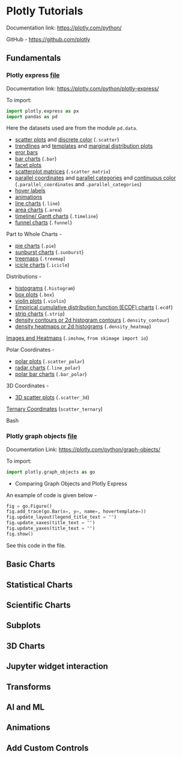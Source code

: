# Plotly Tutorials

Documentation link: https://plotly.com/python/

GitHub - https://github.com/plotly

## Fundamentals
### Plotly express [file](Plotly1_Fundamentals/plotly1_express.ipynb)
Documentation link: https://plotly.com/python/plotly-express/

To import:
```python
import plotly.express as px
import pandas as pd
```

Here the datasets used are from the module `pd.data`.

+ [scatter plots](https://plotly.com/python/line-and-scatter/) and [discrete color](https://plotly.com/python/discrete-color/) (`.scatter`)
+ [trendlines](https://plotly.com/python/linear-fits/) and [templates](https://plotly.com/python/templates/) and [marginal distribution plots](https://plotly.com/python/marginal-plots/)
+ [eror bars](https://plotly.com/python/error-bars/)
+ [bar charts](https://plotly.com/python/bar-charts/) (`.bar`)
+ [facet plots](https://plotly.com/python/facet-plots/)
+ [scatterplot matrices](https://plotly.com/python/splom/) (`.scatter_matrix`)
+ [parallel coordinates](https://plotly.com/python/parallel-coordinates-plot/) and [parallel categories](https://plotly.com/python/parallel-categories-diagram/) and [continuous color](https://plotly.com/python/colorscales/) (`.parallel_coordinates` and `.parallel_categories`)
+ [hover labels](https://plotly.com/python/hover-text-and-formatting/)
+ [animations](https://plotly.com/python/animations/)
+ [line charts](https://plotly.com/python/line-charts/) (`.line`)
+ [area charts](https://plotly.com/python/filled-area-plots/) (`.area`)
+ [timeline/ Gantt charts](https://plotly.com/python/gantt/) (`.timeline`)
+ [funnel charts](https://plotly.com/python/funnel-charts/) (`.funnel`)

Part to Whole Charts -
+ [pie charts](https://plotly.com/python/pie-charts/) (`.pie`)
+ [sunburst charts](https://plotly.com/python/sunburst-charts/) (`.sunburst`)
+ [treemaps](https://plotly.com/python/treemaps/) (`.treemap`)
+ [icicle charts](https://plotly.com/python/icicle-charts/) (`.icicle`)

Distributions -
+ [histograms](https://plotly.com/python/histograms/) (`.histogram`)
+ [box plots](https://plotly.com/python/box-plots/) (`.box`)
+ [violin plots](https://plotly.com/python/violin/) (`.violin`)
+ [Empirical cumulative distribution function (ECDF) charts](https://plotly.com/python/ecdf-plots/) (`.ecdf`)
+ [strip charts](https://plotly.com/python/strip-charts/) (`.strip`)
+ [density contours or 2d histogram contours](https://plotly.com/python/2d-histogram-contour/) (`.density_contour`)
+ [density heatmaps or 2d histograms](https://plotly.com/python/2D-Histogram/) (`.density_heatmap`)

[Images and Heatmaps](https://plotly.com/python/imshow/) (`.imshow`, `from skimage import io`)

Polar Coordinates -
+ [polar plots](https://plotly.com/python/polar-chart/) (`.scatter_polar`)
+ [radar charts](https://plotly.com/python/radar-chart/) (`.line_polar`)
+ [polar bar charts](https://plotly.com/python/wind-rose-charts/) (`.bar_polar`)

3D Coordinates -
+ [3D scatter plots](https://plotly.com/python/3d-scatter-plots/) (`.scatter_3d`)

[Ternary Coordinates](https://plotly.com/python/ternary-plots/) (`scatter_ternary`)

Bash

### Plotly graph objects [file](Plotly1_Fundamentals/plotly1_graph_objects.ipynb)
Documentation Link: https://plotly.com/python/graph-objects/

To import:
```python
import plotly.graph_objects as go
```
* Comparing Graph Objects and Plotly Express

An example of code is given below -
```python
fig = go.Figure()
fig.add_trace(go.Bar(x=, y=, name=, hovertemplate=))
fig.update_layout(legend_title_text = "")
fig.update_xaxes(title_text = "")
fig.update_yaxes(title_text = "")
fig.show()
```
See this code in the file.

## Basic Charts

## Statistical Charts

## Scientific Charts

## Subplots

## 3D Charts

## Jupyter widget interaction

## Transforms

## AI and ML

## Animations

## Add Custom Controls
